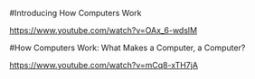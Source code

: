 
#Introducing How Computers Work

https://www.youtube.com/watch?v=OAx_6-wdslM


#How Computers Work: What Makes a Computer, a Computer?

https://www.youtube.com/watch?v=mCq8-xTH7jA
